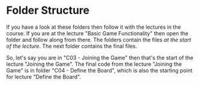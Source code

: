 # Folder Structure

If you have a look at these folders then follow it with the lectures in the course. If you are at the lecture "Basic Game Functionality" then open the folder and follow along from there. The folders contain the files _at the start of the lecture_. The next folder contains the final files.

So, let's say you are in "C03 - Joining the Game" then that's the start of the lecture "Joining the Game". The final code from the lecture "Joining the Game" is in folder "C04 - Define the Board", which is also the starting point for lecture "Define the Board".

